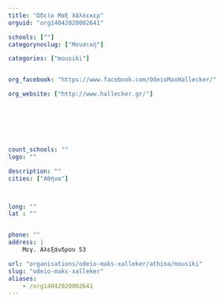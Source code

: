 ```yaml
---
title: "Ωδείο Μαξ Χάλλεκερ"
orguid: "org14042020002641"

schools: [""]
categorynoslug: ["Μουσική"]

categories: ["mousiki"]


org_facebook: "https://www.facebook.com/OdeioMaxHallecker/"

org_website: ["http://www.hallecker.gr/"]







count_schools: ""
logo: ""

description: ""
cities: ["Αθήνα"]



long: ""
lat : ""


phone: ""
address: |
    Μεγ. Αλεξάνδρου 53

url: "organisations/odeio-maks-xalleker/athina/mousiki"
slug: "odeio-maks-xalleker"
aliases:
    - /org14042020002641
---
```



